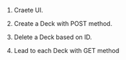 1. Craete UI.

2. Create a Deck with POST method.

3. Delete a Deck based on ID.

4. Lead to each Deck with GET method